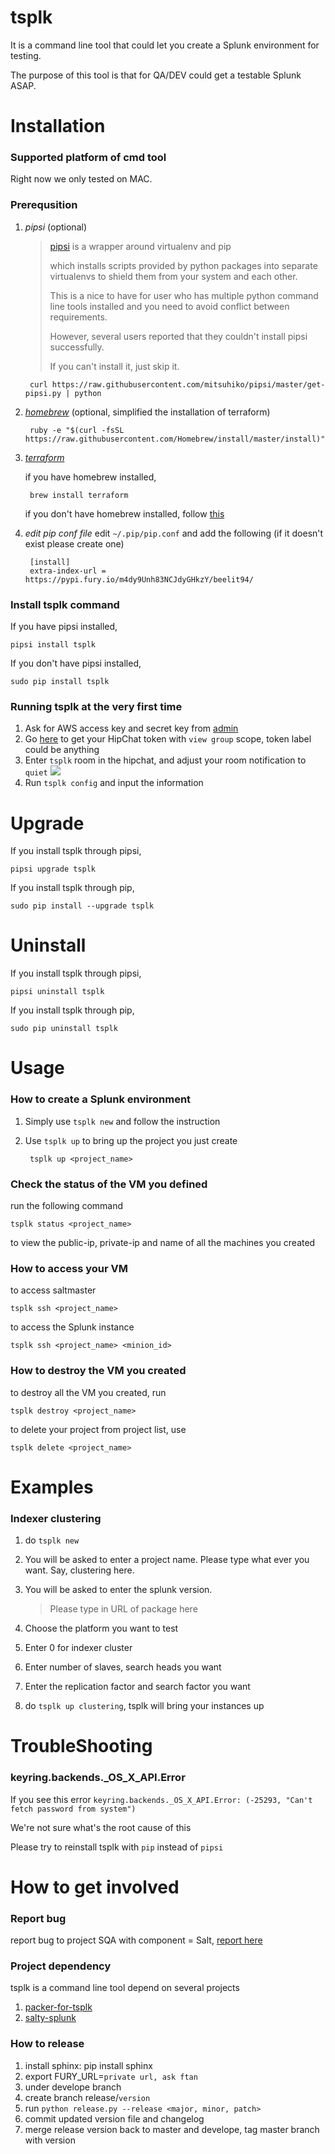 # tsplk

It is a command line tool that could let you create a Splunk environment for testing.

The purpose of this tool is that for QA/DEV could get a testable Splunk ASAP.


# Installation

### Supported platform of cmd tool

Right now we only tested on MAC.

### Prerequsition
1. _pipsi_ (optional)

    > [pipsi](https://github.com/mitsuhiko/pipsi) is a wrapper around virtualenv and pip
    >
    > which installs scripts provided by python packages into separate virtualenvs to shield them from your system and each other.
    >
    > This is a nice to have for user who has multiple python command line tools installed and you need to avoid conflict between requirements.
    >
    > However, several users reported that they couldn't install pipsi successfully.
    >
    > If you can't install it, just skip it.

        curl https://raw.githubusercontent.com/mitsuhiko/pipsi/master/get-pipsi.py | python

2. [_homebrew_](http://brew.sh/) (optional, simplified the installation of terraform)

        ruby -e "$(curl -fsSL https://raw.githubusercontent.com/Homebrew/install/master/install)"

3. [_terraform_](https://www.terraform.io/)

    if you have homebrew installed,

        brew install terraform

    if you don't have homebrew installed, follow [this](https://www.terraform.io/intro/getting-started/install.html)

4. _edit pip conf file_
edit `~/.pip/pip.conf` and add the following (if it doesn't exist please create one)

        [install]
        extra-index-url = https://pypi.fury.io/m4dy9Unh83NCJdyGHkzY/beelit94/

### Install tsplk command
If you have pipsi installed,

    pipsi install tsplk

If you don't have pipsi installed,

    sudo pip install tsplk

### Running tsplk at the very first time

1. Ask for AWS access key and secret key from [admin](emailto:ftan@splunk.com)
1. Go [here](https://hipchat.splunk.com/account/api) to get your HipChat token
with `view group` scope, token label could be anything
1. Enter `tsplk` room in the hipchat, and adjust your room notification to `quiet`
![](https://s3-us-west-2.amazonaws.com/tsplk/StaticResources/hipchat_room_notification.png)
1. Run `tsplk config` and input the information

# Upgrade

If you install tsplk through pipsi,

    pipsi upgrade tsplk
     
If you install tsplk through pip,

    sudo pip install --upgrade tsplk 
    
# Uninstall

If you install tsplk through pipsi,

    pipsi uninstall tsplk
     
If you install tsplk through pip,

    sudo pip uninstall tsplk

# Usage
### How to create a Splunk environment

1. Simply use `tsplk new` and follow the instruction
2. Use `tsplk up` to bring up the project you just create

        tsplk up <project_name>

### Check the status of the VM you defined
run the following command

    tsplk status <project_name>

to view the public-ip, private-ip and name of all the machines you created

### How to access your VM

to access saltmaster

    tsplk ssh <project_name>

to access the Splunk instance

    tsplk ssh <project_name> <minion_id>

### How to destroy the VM you created

to destroy all the VM you created, run

    tsplk destroy <project_name>

to delete your project from project list, use

    tsplk delete <project_name>

# Examples
### Indexer clustering

1. do `tsplk new`
2. You will be asked to enter a project name. Please type what ever you want. Say, clustering here.
3. You will be asked to enter the splunk version.

    > Please type in URL of package here

4. Choose the platform you want to test
5. Enter 0 for indexer cluster
6. Enter number of slaves, search heads you want
7. Enter the replication factor and search factor you want
8. do `tsplk up clustering`, tsplk will bring your instances up

# TroubleShooting
### keyring.backends._OS_X_API.Error

If you see this error `keyring.backends._OS_X_API.Error: (-25293, "Can't fetch password from system")`

We're not sure what's the root cause of this

Please try to reinstall tsplk with `pip` instead of `pipsi`

# How to get involved
### Report bug

report bug to project SQA with component = Salt, [report here](https://jira.splunk.com/secure/CreateIssueDetails!init.jspa?pid=12521&issuetype=1&components=Salt)

### Project dependency

tsplk is a command line tool depend on several projects

1. [packer-for-tsplk](https://git.splunk.com/users/ftan/repos/packer-for-tsplk/browse)
2. [salty-splunk](https://git.splunk.com/projects/SUSTAIN/repos/salty-splunk/browse)

### How to release

1. install sphinx: pip install sphinx
1. export FURY_URL=`private url, ask ftan`
1. under develope branch
1. create branch release/`version`
1. run `python release.py --release <major, minor, patch>`
1. commit updated version file and changelog
1. merge release version back to master and develope, tag master branch with version